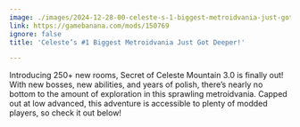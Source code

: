 ```yaml
---
image: ./images/2024-12-28-00-celeste-s-1-biggest-metroidvania-just-got-deeper-.jpg
link: https://gamebanana.com/mods/150769
ignore: false
title: 'Celeste’s #1 Biggest Metroidvania Just Got Deeper!'

---
```


Introducing 250+ new rooms, Secret of Celeste Mountain 3.0 is finally out! With new bosses, new abilities, and years of polish, there’s nearly no bottom to the amount of exploration in this sprawling metroidvania. Capped out at low advanced, this adventure is accessible to plenty of modded players, so check it out below!